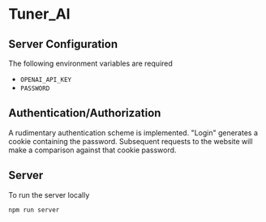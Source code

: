 # Tuner_AI

## Server Configuration

The following environment variables are required

* `OPENAI_API_KEY`
* `PASSWORD`

## Authentication/Authorization
A rudimentary authentication scheme is implemented. "Login" generates a cookie containing the password.  Subsequent requests to the website
will make a comparison against that cookie password.

## Server
To run the server locally

```bash
npm run server
```
